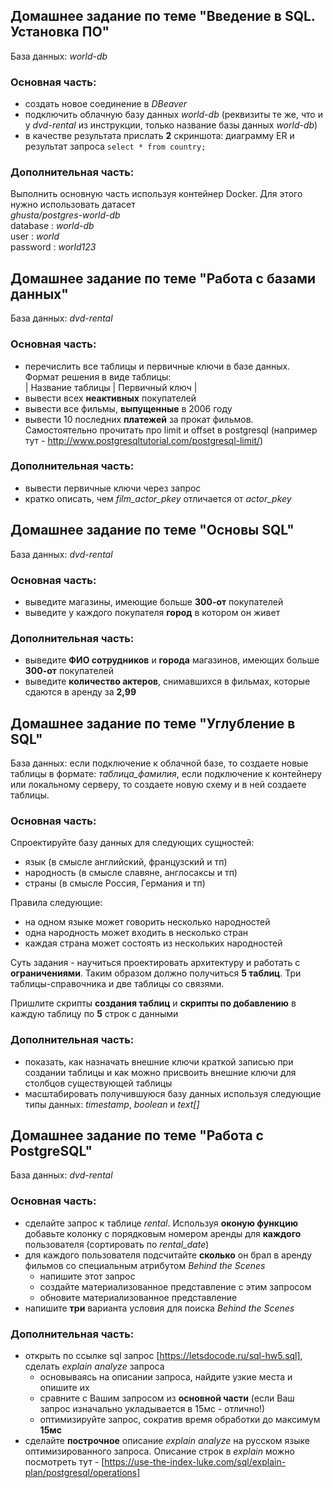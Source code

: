 ## Домашнее задание по теме "Введение в SQL. Установка ПО"
База данных: *world-db*
### Основная часть:

- создать новое соединение в *DBeaver* 
- подключить облачную базу данных *world-db* (реквизиты те же, что и у *dvd-rental* из инструкции, 
только название базы данных *world-db*)
- в качестве результата прислать **2** скриншота: диаграмму ER и результат запроса ```select * from country;```

### Дополнительная часть:

Выполнить основную часть используя контейнер Docker.
Для этого нужно использовать датасет  
*ghusta/postgres-world-db*  
database : *world-db*  
user : *world*  
password : *world123*  



## Домашнее задание по теме "Работа с базами данных"
База данных: *dvd-rental*
### Основная часть:

- перечислить все таблицы и первичные ключи в базе данных. Формат решения в виде таблицы:  
 | Название таблицы | Первичный ключ |  
- вывести всех **неактивных** покупателей  
- вывести все фильмы, **выпущенные** в 2006 году  
- вывести 10 последних **платежей** за прокат фильмов. 
Самостоятельно прочитать про limit и offset в postgresql (например тут - 
http://www.postgresqltutorial.com/postgresql-limit/)

### Дополнительная часть:

- вывести первичные ключи через запрос
- кратко описать, чем *film_actor_pkey* отличается от *actor_pkey* 



## Домашнее задание по теме "Основы SQL"
База данных: *dvd-rental*
### Основная часть:

- выведите магазины, имеющие больше **300-от** покупателей  
- выведите у каждого покупателя **город** в котором он живет

### Дополнительная часть:

- выведите **ФИО сотрудников** и **города** магазинов, имеющих больше **300-от** покупателей  
- выведите **количество актеров**, снимавшихся в фильмах, которые сдаются в аренду за **2,99**



## Домашнее задание по теме "Углубление в SQL"
База данных: если подключение к облачной базе, то создаете новые таблицы в формате: *таблица_фамилия*, если 
подключение к контейнеру или локальному серверу, то создаете новую схему и в ней создаете таблицы.  
### Основная часть:

Спроектируйте базу данных для следующих сущностей:  
- язык (в смысле английский, французский и тп)  
- народность (в смысле славяне, англосаксы и тп)  
- страны (в смысле Россия, Германия и тп)

Правила следующие:
- на одном языке может говорить несколько народностей
- одна народность может входить в несколько стран
- каждая страна может состоять из нескольких народностей

Суть задания - научиться проектировать архитектуру и работать с **ограничениями**.
Таким образом должно получиться **5 таблиц**. Три таблицы-справочника и две таблицы со связями.

Пришлите скрипты **создания таблиц** и **скрипты по добавлению** в каждую таблицу по **5** строк с данными

### Дополнительная часть:

- показать, как назначать внешние ключи краткой записью при создании таблицы и как можно присвоить 
внешние ключи для столбцов существующей таблицы
- масштабировать получившуюся базу данных используя следующие типы данных: *timestamp*, *boolean* и *text[]* 



## Домашнее задание по теме "Работа с PostgreSQL"
База данных: *dvd-rental*  
### Основная часть:

- сделайте запрос к таблице *rental*. Используя **оконую функцию** добавьте колонку с порядковым номером
аренды для **каждого** пользователя (сортировать по *rental_date*)
- для каждого пользователя подсчитайте **сколько** он брал в аренду фильмов со
специальным атрибутом *Behind the Scenes* 
    - напишите этот запрос 
    - создайте материализованное представление с этим запросом
    - обновите материализованное представление
- напишите **три** варианта условия для поиска *Behind the Scenes*

### Дополнительная часть:

- открыть по ссылке sql запрос [https://letsdocode.ru/sql-hw5.sql], сделать *explain analyze* запроса 
    - основываясь на описании запроса, найдите узкие места и опишите их
    - сравните с Вашим запросом из **основной части** (если Ваш запрос изначально укладывается в 15мс - отлично!)
    - оптимизируйте запрос, сократив время обработки до максимум **15мс** 
- сделайте **построчное** описание *explain analyze* на русском языке оптимизированного запроса. Описание строк 
в *explain* можно посмотреть тут - [https://use-the-index-luke.com/sql/explain-plan/postgresql/operations]